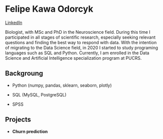 # Felipe Kawa Odorcyk 
[LinkedIn](www.linkedin.com/in/felipe-odorcyk)

Biologist, with MSc and PhD in the Neuroscience field. During this time I participated in all stages of scientific research, especially seeking relevant questions
and finding the best way to respond with data. With the intention of migrating to the Data Science field, in 2020 I started to study programing languages such as SQL and Python. Currently, I am enrolled in the Data Science and Artificial Intelligence specialization program at PUCRS.

## Backgroung
* Python (numpy, pandas, sklearn, seaborn, plotly)

* SQL (MySQL, PostgreSQL)

* SPSS

## Projects

* **Churn prediction**
